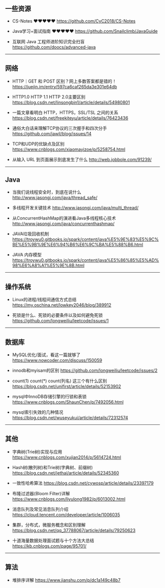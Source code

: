 ## 一些资源
- CS-Notes &hearts;&hearts;&hearts;&hearts;&hearts;
https://github.com/CyC2018/CS-Notes

- Java学习+面试指南 &hearts;&hearts;&hearts;&hearts;&hearts;
https://github.com/Snailclimb/JavaGuide

- 互联网 Java 工程师进阶知识完全扫盲
https://github.com/doocs/advanced-java

___

## 网络
- HTTP｜GET 和 POST 区别？网上多数答案都是错的！
https://juejin.im/entry/597ca6caf265da3e301e64db

- HTTP1.0 HTTP 1.1 HTTP 2.0主要区别
https://blog.csdn.net/linsongbin1/article/details/54980801

- 一篇文章看明白 HTTP，HTTPS，SSL/TSL 之间的关系
https://blog.csdn.net/freekiteyu/article/details/76423436

- 通俗大白话来理解TCP协议的三次握手和四次分手
https://github.com/jawil/blog/issues/14

- TCP和UDP的优缺点及区别
https://www.cnblogs.com/xiaomayizoe/p/5258754.html

- 从输入 URL 到页面展示到底发生了什么
http://web.jobbole.com/91239/

___
## Java

- 当我们说线程安全时，到底在说什么
http://www.jasongj.com/java/thread_safe/

- 多线程开发关键技术
http://www.jasongj.com/java/multi_thread/

- 从ConcurrentHashMap的演进看Java多线程核心技术
http://www.jasongj.com/java/concurrenthashmap/

- JAVA垃圾回收机制
https://troywu0.gitbooks.io/spark/content/java%E5%9E%83%E5%9C%BE%E5%9B%9E%E6%94%B6%E6%9C%BA%E5%88%B6.html

- JAVA 内存模型
https://troywu0.gitbooks.io/spark/content/java%E5%86%85%E5%AD%98%E6%A8%A1%E5%9E%8B.html

___
## 操作系统

- Linux的进程/线程间通信方式总结
https://my.oschina.net/lowkey2046/blog/389912

- 死锁是什么、死锁的必要条件以及如何避免死锁
https://github.com/longweiliu/leetcode/issues/1
___
## 数据库
- MySQL优化/面试，看这一篇就够了
https://www.nowcoder.com/discuss/150059

- innodb和myisam的区别
https://github.com/longweiliu/leetcode/issues/2

- count(1) count(*) count(列名) 这三个有什么区别
https://blog.csdn.net/unifirst/article/details/52153902

- mysql中InnoDB存储引擎的行锁和表锁
https://www.cnblogs.com/ShaunChen/p/7492056.html

- mysql索引失效的几种情况
https://blog.csdn.net/wuseyukui/article/details/72312574
___
## 其他
- 字典树(Trie树)实现与应用
https://www.cnblogs.com/xujian2014/p/5614724.html

- Hash树(散列树)和Trie树(字典树、前缀树)
https://blog.csdn.net/jethai/article/details/52345360

- 一致性哈希算法
https://blog.csdn.net/cywosp/article/details/23397179

- 布隆过滤器(Bloom Filter)详解
https://www.cnblogs.com/liyulong1982/p/6013002.html

- 消息队列及常见消息队列介绍
https://cloud.tencent.com/developer/article/1006035

- 集群，分布式，微服务概念和区别理解
https://blog.csdn.net/qq_37788067/article/details/79250623

- 十道海量数据处理面试题与十个方法大总结
https://kb.cnblogs.com/page/95701/

___
## 算法
- 堆排序详解
https://www.jianshu.com/p/dc1a149c48b7

